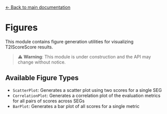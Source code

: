 [← Back to main documentation](../../../README.md)

# Figures

This module contains figure generation utilities for visualizing T2IScoreScore results.

> ⚠️ **Warning**: This module is under construction and the API may change without notice.

## Available Figure Types

- `ScatterPlot`: Generates a scatter plot using two scores for a single SEG
- `CorrelationPlot`: Generates a correlation plot of the evaluation metrics for all pairs of scores across SEGs
- `BarPlot`: Generates a bar plot of all scores for a single metric